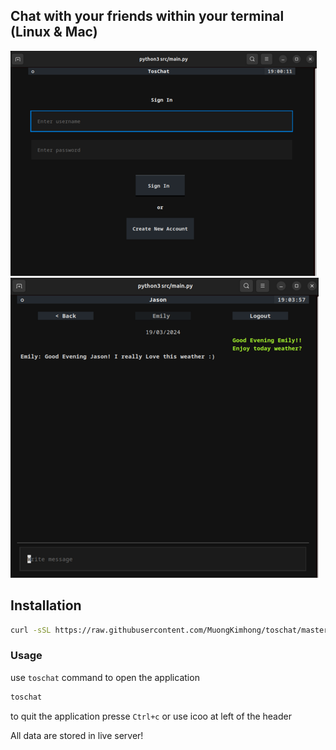 ## Chat with your friends within your terminal (Linux & Mac)

![Screenshot](new_screenshot_one.png) ![Screenshot](new_screenshot_two.png)

## Installation
```bash
curl -sSL https://raw.githubusercontent.com/MuongKimhong/toschat/master/install.sh | bash
```
### Usage
use `toschat` command to open the application
```bash
toschat
```
to quit the application presse `Ctrl+c` or use icoo at left of the header

All data are stored in live server!
